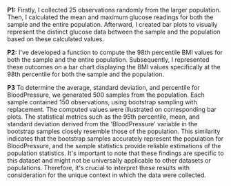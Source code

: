**P1:**   Firstly, I collected 25 observations randomly from the larger population. Then, I calculated the mean and maximum glucose readings for both the sample and the entire population. Afterward, I created bar plots to visually represent the distinct glucose data between the sample and the population based on these calculated values.

**P2:**   I've developed a function to compute the 98th percentile BMI values for both the sample and the entire population. Subsequently, I represented these outcomes on a bar chart displaying the BMI values specifically at the 98th percentile for both the sample and the population.

 **P3**  To determine the average, standard deviation, and percentile for BloodPressure, we generated 500 samples from the population. Each sample contained 150 observations, using bootstrap sampling with replacement. The computed values were illustrated on corresponding bar plots. The statistical metrics such as the 95th percentile, mean, and standard deviation derived from the 'BloodPressure' variable in the bootstrap samples closely resemble those of the population. This similarity indicates that the bootstrap samples accurately represent the population for BloodPressure, and the sample statistics provide reliable estimations of the population statistics. It's important to note that these findings are specific to this dataset and might not be universally applicable to other datasets or populations. Therefore, it's crucial to interpret these results with consideration for the unique context in which the data were collected.
